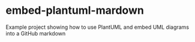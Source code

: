 # embed-plantuml-mardown
Example project showing how to use PlantUML and embed UML diagrams into a GitHub markdown
